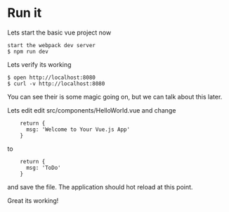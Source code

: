 # Run it

Lets start the basic vue project now
```
start the webpack dev server
$ npm run dev
```

Lets verify its working
```
$ open http://localhost:8080
$ curl -v http://localhost:8080
```

You can see their is some magic going on, but we can talk about this later.

Lets edit edit src/components/HelloWorld.vue and change
```
    return {
      msg: 'Welcome to Your Vue.js App'
    }
```
to
```
    return {
      msg: 'ToDo'
    }
```
and save the file. The application should hot reload at this point.

Great its working!


